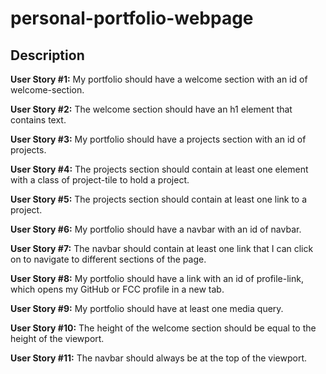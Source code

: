 # personal-portfolio-webpage

## Description

**User Story #1:** My portfolio should have a welcome section with an id of welcome-section.

**User Story #2:** The welcome section should have an h1 element that contains text.

**User Story #3:** My portfolio should have a projects section with an id of projects.

**User Story #4:** The projects section should contain at least one element with a class of project-tile to hold a project.

**User Story #5:** The projects section should contain at least one link to a project.

**User Story #6:** My portfolio should have a navbar with an id of navbar.

**User Story #7:** The navbar should contain at least one link that I can click on to navigate to different sections of the page.

**User Story #8:** My portfolio should have a link with an id of profile-link, which opens my GitHub or FCC profile in a new tab.

**User Story #9:** My portfolio should have at least one media query.

**User Story #10:** The height of the welcome section should be equal to the height of the viewport.

**User Story #11:** The navbar should always be at the top of the viewport.
